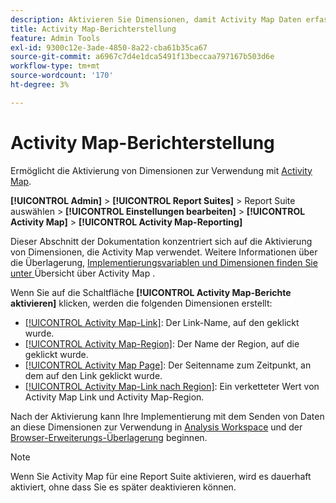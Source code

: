 ```yaml
---
description: Aktivieren Sie Dimensionen, damit Activity Map Daten erfassen kann.
title: Activity Map-Berichterstellung
feature: Admin Tools
exl-id: 9300c12e-3ade-4850-8a22-cba61b35ca67
source-git-commit: a6967c7d4e1dca5491f13beccaa797167b503d6e
workflow-type: tm+mt
source-wordcount: '170'
ht-degree: 3%

---
```


# Activity Map-Berichterstellung

Ermöglicht die Aktivierung von Dimensionen zur Verwendung mit [Activity Map](/help/analyze/activity-map/overview.md).

**[!UICONTROL Admin]** > **[!UICONTROL Report Suites]** > Report Suite auswählen > **[!UICONTROL Einstellungen bearbeiten]** > **[!UICONTROL Activity Map]** > **[!UICONTROL Activity Map-Reporting]**

Dieser Abschnitt der Dokumentation konzentriert sich auf die Aktivierung von Dimensionen, die Activity Map verwendet. Weitere Informationen über die Überlagerung, [ Implementierungsvariablen und Dimensionen finden Sie unter ](/help/analyze/activity-map/overview.md)Übersicht über Activity Map .

Wenn Sie auf die Schaltfläche **[!UICONTROL Activity Map-Berichte aktivieren]** klicken, werden die folgenden Dimensionen erstellt:

* [[!UICONTROL Activity Map-Link]](/help/components/dimensions/activity-map-link.md): Der Link-Name, auf den geklickt wurde.
* [[!UICONTROL Activity Map-Region]](/help/components/dimensions/activity-map-region.md): Der Name der Region, auf die geklickt wurde.
* [[!UICONTROL Activity Map Page]](/help/components/dimensions/activity-map-page.md): Der Seitenname zum Zeitpunkt, an dem auf den Link geklickt wurde.
* [[!UICONTROL Activity Map-Link nach Region]](/help/components/dimensions/activity-map-link-by-region.md): Ein verketteter Wert von Activity Map Link und Activity Map-Region.

Nach der Aktivierung kann Ihre Implementierung mit dem Senden von Daten an diese Dimensionen zur Verwendung in [Analysis Workspace](/help/analyze/analysis-workspace/home.md) und der [Browser-Erweiterungs-Überlagerung](/help/analyze/activity-map/overlay/overview.md) beginnen.

>[!NOTE]
>
>Wenn Sie Activity Map für eine Report Suite aktivieren, wird es dauerhaft aktiviert, ohne dass Sie es später deaktivieren können.
